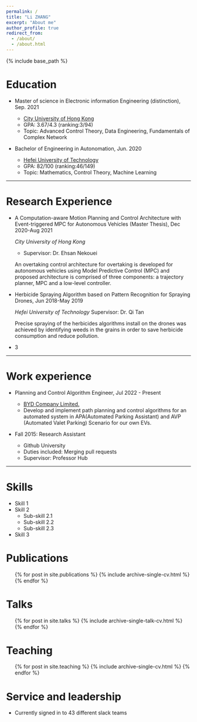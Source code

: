 ```yaml
---
permalink: /
title: "Li ZHANG"
excerpt: "About me"
author_profile: true
redirect_from: 
  - /about/
  - /about.html
---
```


{% include base_path %}

Education
======
* Master of science in  Electronic information Engineering (distinction), Sep. 2021
  * [City University of Hong Kong](www.cityu.edu.hk)
  * GPA: 3.67/4.3 (ranking:3/94)
  * Topic: Advanced Control Theory, Data Engineering, Fundamentals of Complex Network


  
* Bachelor of Engineering in Autonomation, Jun. 2020
  * [Hefei University of Technology](https://www.hfut.edu.cn/) 
  * GPA: 82/100 (ranking:46/149)
  * Topic: Mathematics, Control Theory, Machine Learning

***

Research Experience
======
* A Computation-aware Motion Planning and Control Architecture with Event-triggered MPC for Autonomous Vehicles (Master Thesis), Dec 2020-Aug 2021 

  _City University of Hong Kong_                                                                                  
  
  *  Supervisor: Dr. Ehsan Nekouei	
  
    An overtaking control architecture for overtaking is developed for autonomous vehicles using Model Predictive Control (MPC) and proposed architecture is comprised of three components: a trajectory planner, MPC and a low-level controller.


* Herbicide Spraying Algorithm based on Pattern Recognition for Spraying Drones, Jun 2018-May 2019

  _Hefei University of Technology_                                                                                  Supervisor: Dr.  Qi Tan
  
    Precise spraying of the herbicides algorithms install on the drones was achieved by identifying weeds in the grains in order to save herbicide consumption and reduce pollution.



*  3


***

Work experience
======
* Planning and Control Algorithm Engineer, Jul 2022 - Present
  * [BYD Company Limited.](https://bydeurope.com/)
  * Develop and implement path planning and control algorithms for an automated system in APA(Automated Parking Assistant) and AVP (Automated Valet Parking) Scenario for our own EVs.



* Fall 2015: Research Assistant
  * Github University
  * Duties included: Merging pull requests
  * Supervisor: Professor Hub


***
  
Skills
======
* Skill 1
* Skill 2
  * Sub-skill 2.1
  * Sub-skill 2.2
  * Sub-skill 2.3
* Skill 3

Publications
======
  <ul>{% for post in site.publications %}
    {% include archive-single-cv.html %}
  {% endfor %}</ul>
  
Talks
======
  <ul>{% for post in site.talks %}
    {% include archive-single-talk-cv.html %}
  {% endfor %}</ul>
  
Teaching
======
  <ul>{% for post in site.teaching %}
    {% include archive-single-cv.html %}
  {% endfor %}</ul>
  
Service and leadership
======
* Currently signed in to 43 different slack teams

